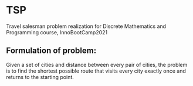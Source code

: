 # TSP
Travel salesman problem realization for Discrete Mathematics and Programming course, InnoBootCamp2021 

## Formulation of problem:
Given a set of cities and distance between every pair of cities, the problem is to find the shortest possible route that visits every city exactly once and returns to the starting point.
